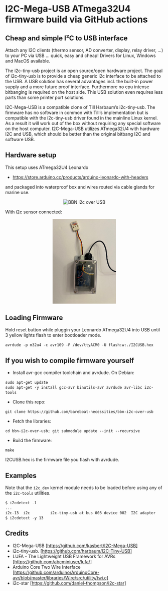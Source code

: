 # I2C-Mega-USB ATmega32U4 firmware build via GitHub actions

## Cheap and simple I²C to USB interface

Attach any I2C clients (thermo sensor, AD converter, display, relay driver, ...) to your PC via USB ... quick, easy and cheap! Drivers for Linux, Windows and MacOS available.

The i2c-tiny-usb project is an open source/open hardware project. The goal of i2c-tiny-usb is to provide a cheap generic i2c interface to be attached to the USB. A USB solution has several advantages incl. the built-in power supply and a more future proof interface. Furthermore no cpu intense bitbanging is required on the host side. This USB solution even requires less parts than some printer port solutions.

I2C-Mega-USB is a compatible clone of Till Harbaum’s i2c-tiny-usb. The firmware has no software in common with Till’s implementation but is compatible with the i2c-tiny-usb driver found in the mainline Linux kernel. As a result it will work out of the box without requiring any special software on the host computer. I2C-Mega-USB utilizes ATmega32U4 with hardware I2C and USB, which should be better than the original bitbang I2C and software USB.

## Hardware setup

This setup uses ATmega32U4 Leonardo

- https://store.arduino.cc/products/arduino-leonardo-with-headers

and packaged into waterproof box and wires routed via cable glands for marine use.

<p align="center">
<img src="./images/i2c-over-usb?raw=true" alt="BBN i2c over USB" style="width: 50%; height: auto;" />
</p>

With i2c sensor connected:

<p align="center">
<img src="./images/i2c-over-usb-with-sensor.jpg?raw=true" alt="BBN i2c via USB" style="width: 40%; height: auto;" />
</p>

## Loading Firmware

Hold reset button while pluggin your Leonardo ATmega32U4 into USB until 3 yellow lights flash to enter bootloader mode.

```
avrdude -p m32u4 -c avr109 -P /dev/ttyACM0 -U flash:w:./I2CUSB.hex 
```

## If you wish to compile firmware yourself

- Install avr-gcc compiler toolchain and avrdude.
On Debian:
```
sudo apt-get update
sudo apt-get -y install gcc-avr binutils-avr avrdude avr-libc i2c-tools
```
- Clone this repo:
```
git clone https://github.com/bareboat-necessities/bbn-i2c-over-usb
```
- Fetch the libraries:
```
cd bbn-i2c-over-usb; git submodule update --init --recursive
```
- Build the firmware:
```
make
```

I2CUSB.hex is the firmware file you flash with avrdude.

## Examples

Note that the ```i2c_dev``` kernel module needs to be loaded before using any of the
```i2c-tools``` utilities.

```
$ i2cdetect -l
...
i2c-13	i2c       	i2c-tiny-usb at bus 003 device 002	I2C adapter
$ i2cdetect -y 13
```

## Credits
* I2C-Mega-USB [https://github.com/kasbert/I2C-Mega-USB]
* i2c-tiny-usb. [https://github.com/harbaum/I2C-Tiny-USB]
* LUFA - The Lightweight USB Framework for AVRs [https://github.com/abcminiuser/lufa/]
* Arduino Core Two Wire Interface [https://github.com/arduino/ArduinoCore-avr/blob/master/libraries/Wire/src/utility/twi.c]
* i2c-star [https://github.com/daniel-thompson/i2c-star]
